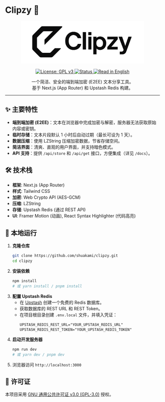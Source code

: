 # Clipzy 📎

<p align="center">
  <picture>
    <source media="(prefers-color-scheme: dark)" srcset="public/assets/clipzy-white.png">
    <source media="(prefers-color-scheme: light)" srcset="public/assets/clipzy.png">
    <img alt="Clipzy Logo Banner" src="public/assets/clipzy.png" width="400">
  </picture>
</p>

<p align="center">
  <a href="https://www.gnu.org/licenses/gpl-3.0" target="_blank">
    <img alt="License: GPL v3" src="https://img.shields.io/badge/License-GPLv3-blue.svg?style=flat-square">
  </a>
  <a href="https://github.com/shuakami/clipzy" target="_blank">
    <img alt="Status" src="https://img.shields.io/badge/status-active-success.svg?style=flat-square">
  </a>
  <a href="README_EN.md" target="_blank">
    <img alt="Read in English" src="https://img.shields.io/badge/Read-English-orange?style=flat-square">
  </a>
</p>

<p align="center">
  一个简洁、安全的端到端加密 (E2EE) 文本分享工具。
  <br />
  基于 Next.js (App Router) 和 Upstash Redis 构建。
</p>

---

## ✨ 主要特性

*   **端到端加密 (E2EE)**：文本在浏览器中完成加密与解密，服务器无法获取原始内容或密钥。
*   **临时存储**：文本片段默认 1 小时后自动过期（最长可设为 1 天）。
*   **数据压缩**：使用 LZString 压缩加密数据，节省存储空间。
*   **简洁界面**：清爽、直观的用户界面，并支持暗色模式。
*   **API 支持**：提供 `/api/store` 和 `/api/get` 接口，方便集成（详见 `/docs`）。

## 🛠️ 技术栈

*   **框架**: Next.js (App Router)
*   **样式**: Tailwind CSS
*   **加密**: Web Crypto API (AES-GCM)
*   **压缩**: LZString
*   **存储**: Upstash Redis (通过 REST API)
*   **UI**: Framer Motion (动画), React Syntax Highlighter (代码高亮)

## 🚀 本地运行

1.  **克隆仓库**
    ```bash
    git clone https://github.com/shuakami/clipzy.git
    cd clipzy
    ```
2.  **安装依赖**
    ```bash
    npm install
    # 或 yarn install / pnpm install
    ```
3.  **配置 Upstash Redis**
    *   在 [Upstash](https://upstash.com/) 创建一个免费的 Redis 数据库。
    *   获取数据库的 REST URL 和 REST Token。
    *   在项目根目录创建 `.env.local` 文件，并填入凭证：
        ```dotenv
        UPSTASH_REDIS_REST_URL="YOUR_UPSTASH_REDIS_URL"
        UPSTASH_REDIS_REST_TOKEN="YOUR_UPSTASH_REDIS_TOKEN"
        ```
4.  **启动开发服务器**
    ```bash
    npm run dev
    # 或 yarn dev / pnpm dev
    ```
5.  浏览器访问 `http://localhost:3000`

## 📄 许可证

本项目采用 [GNU 通用公共许可证 v3.0 (GPL-3.0)](https://www.gnu.org/licenses/gpl-3.0) 授权。

